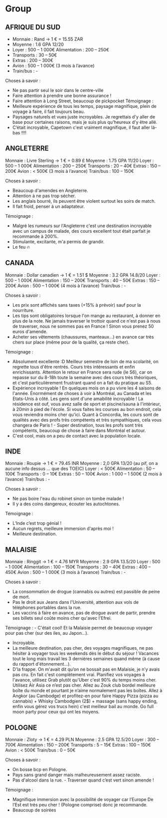 # Group

## AFRIQUE DU SUD

-   Monnaie : Rand -> 1 € = 15.55 ZAR
-   Moyenne : 1.6 GPA 12/20
-   Loyer : 500 – 1 000€ Alimentation : 200 – 250€
-   Transports : 30 – 50€
-   Extras : 200 – 300€
-   Avion : 500 – 1 000€ (3 mois à l’avance)
-   Train/bus : -

Choses à savoir :

-   Ne pas partir seul le soir dans le centre-ville
-   Faire attention à prendre une bonne assurance !
-   Faire attention à Long Street, beaucoup de pickpocket Témoignage :
-   Meilleure expérience de tous les temps, paysage magnifique, plein de voyage à faire, il fait toujours beau.
-   Paysages naturels et vues juste incroyables. Je regrettais d'y aller de base pour certaines raisons, mais je suis plus qu'heureux d'y être allé.
-   C’était incroyable, Capetown c'est vraiment magnifique, il faut aller là-bas !!!!

## ANGLETERRE

Monnaie : Livre Sterling -> 1 € = 0.89 £
Moyenne : 1.75 GPA 11/20
Loyer : 500 – 1 000€
Alimentation : 200 – 250€
Transports : 20 – 40€
Extras : 150 – 200€
Avion : &lt; 500€ (3 mois à l’avance)
Train/bus : 100 – 150€

Choses à savoir :

-   Beaucoup d'amendes en Angleterre.
-   Attention à ne pas trop sécher.
-   Les anglais bourré, ils peuvent être violent surtout les soirs de match.
-   Il fait froid, penser à un adaptateur.

Témoignage :

-   Malgré les rumeurs sur l'Angleterre c'est une destination incroyable avec un campus de malade, des cours excellent tout était parfait je recommande à 200%.
-   Stimulante, excitante, m'a permis de grandir.
-   Le feu 🔥

## CANADA

Monnaie : Dollar canadien -> 1 € = 1.51 $
Moyenne : 3.2 GPA 14.8/20
Loyer : 500 – 1 000€
Alimentation : 150 – 200€
Transports : 40 – 50€
Extras : 150 – 200€
Avion : 500 – 1 000€ (4 mois à l’avance)
Train/bus : -

Choses à savoir :

-   Les prix sont affichés sans taxes (+15% à prévoir) sauf pour la nourriture.
-   Les tips sont obligatoires lorsque l'on mange au restaurant, à donner en plus de la note. Ne jamais traverser le trottoir quand ce n'est pas à nous de traverser, nous ne sommes pas en France ! Sinon vous prenez 50 euros d'amende.
-   Acheter ses vêtements (chaussures, manteaux...) en avance car très chers sur place (même pour de la qualité, ça reste cher).

Témoignage :

-   Absolument excellente :D Meilleur semestre de loin de ma scolarité, on regrette tous d'être rentrés. Cours très intéressants et enfin enrichissants. Attention le retour en France sera rude (le S6), car on repasse sur du 8-18h toute la semaine avec des cours très théoriques, et c'est particulièrement frustrant quand on a fait du pratique au S5.
-   Expérience incroyable ! En quelques mois on a pu vivre les 4 saisons de l'année. Énormément de choses à voir à Montréal, au Canada et les Etats-Unis à côté. Les gens sont d'une amabilité incroyable ! La résidence est ouf, vous avez salle de sport et piscine/sauna à l'intérieur, à 20min à pied de l'école. Si vous faites les courses au bon endroit, cela vous reviendra moins cher qu'ici. Quant à Concordia, les cours sont de qualités avec des profs très compétents et très sympathiques, cela vous changera de Paris ! - Super destination, tous les profs sont très compétents, beaucoup de chose à faire dans Montréal et autour.
-   C'est cool, mais on a peu de contact avec la population locale.

## INDE

Monnaie : Roupie -> 1 € = 79.45 INR
Moyenne : 2,0 GPA 13/20 (au pif, on a aucune info dessus … que des TOEIC)
Loyer : &lt; 500€
Alimentation : 50 – 100€
Transports : 0 – 10€
Extras : 50 – 100€
Avion : 1 000 – 1 500€ (2 mois à l’avance)
Train/bus : -

 Choses à savoir :

-   Ne pas boire l'eau du robinet sinon on tombe malade !
-   Il y a des coins dangereux, écouter les autochtones.

Témoignage :

-   L’Inde c’est trop génial !
-   Aucun regrets, meilleure immersion d'après moi !
-   Meilleure destination.

## MALAISIE

Monnaie : Ringgit -> 1 € = 4.76 MYR
Moyenne : 2.9 GPA 13.5/20 Loyer : 500 – 1 000€
Alimentation : 100 – 150€ Transports : 30 – 40€
Extras : 400 – 450€
Avion : 500 – 1 000€ (3 mois à l’avance) Train/bus : -

Choses à savoir :

-   La consommation de drogue (cannabis ou autres) est passible de peine de mort.
-   Pas le droit aux Jeans dans l'Université, attention aux vols de téléphones portables dans la rue.
-   Les vaccins à faire en avance, pas de drogue avant de partir, prendre ses billets seul coûte moins cher qu'avec l'Efrei.

Témoignage : - C'était cool! Et la Malaisie permet de beaucoup voyager pour pas cher (sur des iles, au Japon...).

-   Incroyable.
-   La meilleure destination, pas cher, des voyages magnifiques, ne pas hésiter à voyager tous les weekends dès le début du séjour ! Vacances tout le long mais travail les 3 dernières semaines quand même (à cause du rapport d'étonnement…).
-   D'la frappe. On m'avait dit qu’on ne bossait pas en Malaisie, je n’y avais pas cru. En fait c'est complètement vrai. Planifiez vos voyages à l'avance, utilisez Grab plutôt qu'Uber c'est 90% du temps moins cher. Utilisez Air Asia ce n’est pas cher. Allez au Zouk club bordel meilleure boîte du monde et pourtant je n’aime normalement pas les boîtes. Allez à Angkor (au Cambodge) et profitez-en pour faire Happy Pizza (pizza au cannabis) + Whisky Cambodgien (2$) + massage (sans happy ending, enfin vous gérez vos trucs hein) c'est meilleur bail au monde. Go full moon party pour ceux qui ont les moyens.

## POLOGNE

Monnaie : Zloty -> 1 € = 4.29 PLN
Moyenne : 2.5 GPA 12.5/20
Loyer : 300 – 700€
Alimentation : 150 – 200€
Transports : 5 – 15€
Extras : 100 – 150€
Avion : &lt; 500€
Train/bus : 0 – 50€

Choses à savoir :

-   On bosse bcp en Pologne.
-   Pays sans grand danger mais malheureusement assez raciste.
-   Pas d'alcool dans la rue. - Traverser quand c’est vert sinon amende !

Témoignage :

-   Magnifique immersion avec la possibilité de voyager car l’Europe De l’Est est très peu cher ! (Pologne comprise) donc je recommande.
-   Beaucoup de soirées
